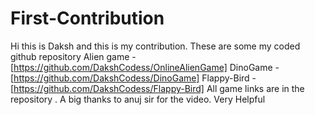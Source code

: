 # First-Contribution
Hi this is Daksh and this is my contribution.
These are some my coded github repository 
Alien game - [https://github.com/DakshCodess/OnlineAlienGame]
DinoGame - [https://github.com/DakshCodess/DinoGame]
Flappy-Bird - [https://github.com/DakshCodess/Flappy-Bird] 
All game links are in the repository .
A big thanks to anuj sir for the video. Very Helpful
